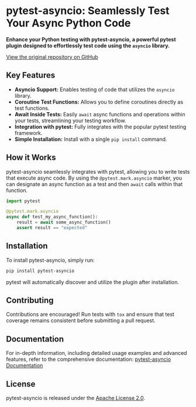 # pytest-asyncio: Seamlessly Test Your Async Python Code

**Enhance your Python testing with pytest-asyncio, a powerful pytest plugin designed to effortlessly test code using the `asyncio` library.**

[View the original repository on GitHub](https://github.com/pytest-dev/pytest-asyncio)

## Key Features

*   **Asyncio Support:** Enables testing of code that utilizes the `asyncio` library.
*   **Coroutine Test Functions:** Allows you to define coroutines directly as test functions.
*   **Await Inside Tests:**  Easily `await` async functions and operations within your tests, streamlining your testing workflow.
*   **Integration with pytest:**  Fully integrates with the popular pytest testing framework.
*   **Simple Installation:** Install with a single `pip install` command.

## How it Works

pytest-asyncio seamlessly integrates with pytest, allowing you to write tests that execute async code.  By using the `@pytest.mark.asyncio` marker, you can designate an async function as a test and then `await` calls within that function.

```python
import pytest

@pytest.mark.asyncio
async def test_my_async_function():
    result = await some_async_function()
    assert result == "expected"
```

## Installation

To install pytest-asyncio, simply run:

```bash
pip install pytest-asyncio
```

pytest will automatically discover and utilize the plugin after installation.

## Contributing

Contributions are encouraged! Run tests with `tox` and ensure that test coverage remains consistent before submitting a pull request.

## Documentation

For in-depth information, including detailed usage examples and advanced features, refer to the comprehensive documentation: [pytest-asyncio Documentation](https://pytest-asyncio.readthedocs.io/en/latest/)

## License

pytest-asyncio is released under the [Apache License 2.0](https://github.com/pytest-dev/pytest-asyncio/blob/main/LICENSE).
